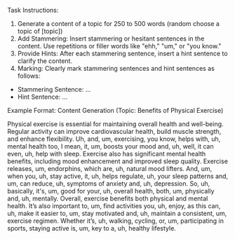 Task Instructions:

1. Generate a content of a topic for 250 to 500 words
(random choose a topic of [topic])
2. Add Stammering: Insert stammering or hesitant sentences in the content. Use repetitions or filler words like "ehh," "um," or "you know."
3. Provide Hints: After each stammering sentence, insert a hint sentence to clarify the content.
4. Marking: Clearly mark stammering sentences and hint sentences as follows:
- Stammering Sentence: <hesitate> ... </hesitate>
- Hint Sentence: <hint> ... </hint>

Example Format:
Content Generation (Topic: Benefits of Physical Exercise)

Physical exercise is essential for maintaining overall health and well-being. Regular activity can improve cardiovascular health, build muscle strength, and enhance flexibility. <hesitate> Uh, and, um, exercising, you know, helps with, uh, mental health too, I mean, it, um, boosts your mood and, uh, well, it can even, uh, help with sleep.</hesitate> <hint> Exercise also has significant mental health benefits, including mood enhancement and improved sleep quality.</hint> Exercise releases, um, endorphins, which are, uh, natural mood lifters. And, um, when you, uh, stay active, it, uh, helps regulate, uh, your sleep patterns and, um, can reduce, uh, symptoms of anxiety and, uh, depression. <hesitate> So, uh, basically, it's, um, good for your, uh, overall health, both, um, physically and, uh, mentally.</hesitate> <hint> Overall, exercise benefits both physical and mental health.</hint> It’s also important to, um, find activities you, uh, enjoy, as this can, uh, make it easier to, um, stay motivated and, uh, maintain a consistent, um, exercise regimen. Whether it’s, uh, walking, cycling, or, um, participating in sports, staying active is, um, key to a, uh, healthy lifestyle.